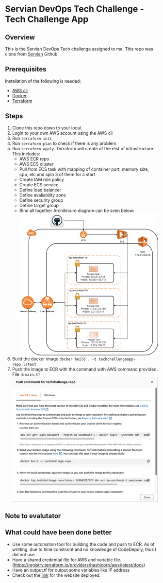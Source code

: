 # Servian DevOps Tech Challenge - Tech Challenge App

[license]: https://github.com/DragonBlazer76/techchallenge

## Overview

This is the Servian DevOps Tech challenge assigned to me. This repo was clone from [Servian](https://github.com/servian/TechChallengeApp) Github

## Prerequisites

Installation of the following is needed:
- [AWS cli](https://docs.aws.amazon.com/cli/latest/userguide/cli-chap-install.html)
- [Docker](https://docs.docker.com/get-docker/)
- [Terraform](https://learn.hashicorp.com/tutorials/terraform/install-cli)

## Steps
1. Clone this repo down to your local.
2. Login to your own AWS account using the AWS cli
2. Run `terraform init`
3. Run `terraform plan` to check if there is any problem
4. Run `terraform apply`. Terraform will create of the rest of infrastructure. This includes:
   - AWS ECR repo
   - AWS ECS cluster
   - Pull from ECS task with mapping of container port, memory size, cpu, etc and spin 3 of them for a start
   - Create IAM role policy
   - Create ECS service
   - Define load balancer
   - Define avaliability zone
   - Define security group
   - Define target group
   - Bind all together
Architecure diagram can be seen below:
![architecure](doc/images/my_architecture.png)
5. Build the docker image `docker build . -t techchallengeapp-repo:latest`
6. Push the image to ECR with the command with AWS command provided. File is `main.tf`
![guide](doc/images/ECR_guide.png)

## Note to evalutator
## What could have been done better
- Use some automation tool for building the code and push to ECR. As of writting, due to time constraint and no knowledge of CodeDepoly, thus I did not use.
- Have a shared credential file for AWS and variable file.(https://registry.terraform.io/providers/hashicorp/aws/latest/docs)
- Have an output.tf for output some variables like IP address
- Check out the [link](http://test-lb-tf-729572412.ap-southeast-1.elb.amazonaws.com) for the website deployed.
